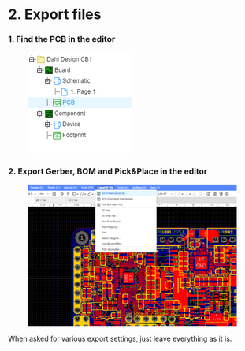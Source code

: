 # 2. Export files

### 1. Find the PCB in the editor

<figure><img src="../../../.gitbook/assets/image (15) (1) (1).png" alt=""><figcaption></figcaption></figure>

### 2. Export Gerber, BOM and Pick\&Place in the editor

<figure><img src="../../../.gitbook/assets/image (1) (1) (1).png" alt=""><figcaption></figcaption></figure>

When asked for various export settings, just leave everything as it is.
